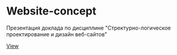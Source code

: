 # Website-concept
<p>Презентация доклада по дисциплине "Стректурно-логическое проектирование и дизайн веб-сайтов"</p>
<a href="https://annasokhina.github.io/ITMO-Presentation-Website_concept/">View</a>
